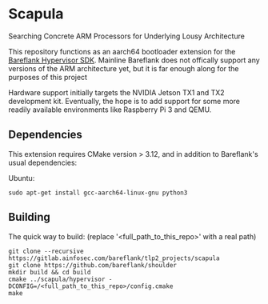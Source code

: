 # Scapula

Searching Concrete ARM Processors for Underlying Lousy Architecture

This repository functions as an aarch64 bootloader extension for the
[Bareflank Hypervisor SDK](https://github.com/Bareflank/hypervisor).
Mainline Bareflank does not offically support any versions of the ARM
architecture yet, but it is far enough along for the purposes of this project

Hardware support initially targets the NVIDIA Jetson TX1 and TX2 development
kit. Eventually, the hope is to add support for some more readily available
environments like Raspberry Pi 3 and QEMU.

## Dependencies

This extension requires CMake version > 3.12, and in addition to Bareflank's
usual dependencies:

Ubuntu:

```
sudo apt-get install gcc-aarch64-linux-gnu python3
```

## Building

The quick way to build: (replace '\<full_path_to_this_repo>' with a real path) 
```
git clone --recursive https://gitlab.ainfosec.com/bareflank/tlp2_projects/scapula
git clone https://github.com/bareflank/shoulder
mkdir build && cd build
cmake ../scapula/hypervisor -DCONFIG=/<full_path_to_this_repo>/config.cmake
make
```
